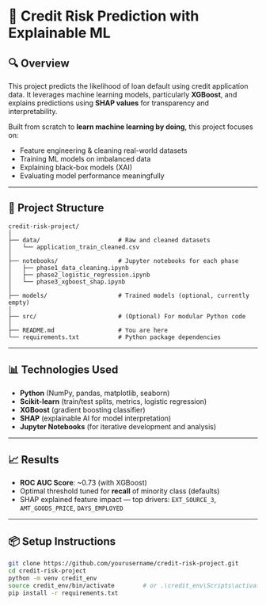 
# 🧠 Credit Risk Prediction with Explainable ML

## 🔍 Overview

This project predicts the likelihood of loan default using credit application data. It leverages machine learning models, particularly **XGBoost**, and explains predictions using **SHAP values** for transparency and interpretability.

Built from scratch to **learn machine learning by doing**, this project focuses on:
- Feature engineering & cleaning real-world datasets
- Training ML models on imbalanced data
- Explaining black-box models (XAI)
- Evaluating model performance meaningfully

---

## 📁 Project Structure

```
credit-risk-project/
│
├── data/                      # Raw and cleaned datasets
│   └── application_train_cleaned.csv
│
├── notebooks/                 # Jupyter notebooks for each phase
│   ├── phase1_data_cleaning.ipynb
│   ├── phase2_logistic_regression.ipynb
│   └── phase3_xgboost_shap.ipynb
│
├── models/                    # Trained models (optional, currently empty)
│
├── src/                       # (Optional) For modular Python code
│
├── README.md                  # You are here
└── requirements.txt           # Python package dependencies
```

---

## 📊 Technologies Used

- **Python** (NumPy, pandas, matplotlib, seaborn)
- **Scikit-learn** (train/test splits, metrics, logistic regression)
- **XGBoost** (gradient boosting classifier)
- **SHAP** (explainable AI for model interpretation)
- **Jupyter Notebooks** (for iterative development and analysis)

---

## 📈 Results

- **ROC AUC Score**: ~0.73 (with XGBoost)
- Optimal threshold tuned for **recall** of minority class (defaults)
- SHAP explained feature impact — top drivers: `EXT_SOURCE_3`, `AMT_GOODS_PRICE`, `DAYS_EMPLOYED`

---

## 📦 Setup Instructions

```bash
git clone https://github.com/yourusername/credit-risk-project.git
cd credit-risk-project
python -m venv credit_env
source credit_env/bin/activate        # or .\credit_env\Scripts\activate (Windows)
pip install -r requirements.txt
```
